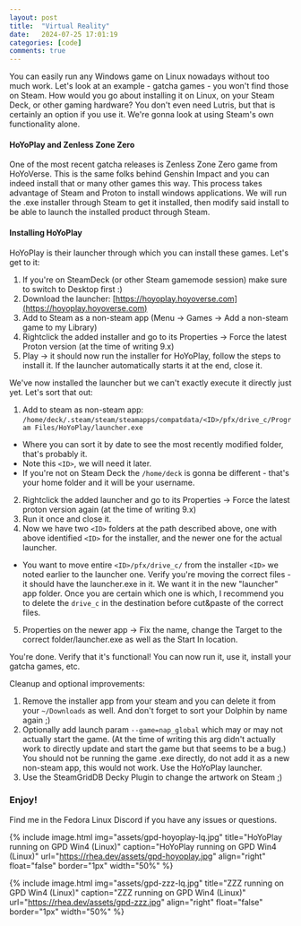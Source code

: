 ```yaml
---
layout: post
title:  "Virtual Reality"
date:   2024-07-25 17:01:19
categories: [code]
comments: true
---
```


You can easily run any Windows game on Linux nowadays without too much work. Let's look at an example - gatcha games - you won't find those on Steam. How would you go about installing it on Linux, on your Steam Deck, or other gaming hardware? You don't even need Lutris, but that is certainly an option if you use it. We're gonna look at using Steam's own functionality alone.

<!--more-->

#### HoYoPlay and Zenless Zone Zero

One of the most recent gatcha releases is Zenless Zone Zero game from HoYoVerse. This is the same folks behind Genshin
Impact and you can indeed install that or many other games this way. This process takes advantage of Steam and Proton to install
windows applications. We will run the .exe installer through Steam to get it installed, then modify said install to be
able to launch the installed product through Steam.

#### Installing HoYoPlay

HoYoPlay is their launcher through which you can install these games. Let's get to it:

1. If you're on SteamDeck (or other Steam gamemode session) make sure to switch to Desktop first :)
2. Download the launcher: [https://hoyoplay.hoyoverse.com](https://hoyoplay.hoyoverse.com)
3. Add to Steam as a non-steam app (Menu -> Games -> Add a non-steam game to my Library)
4. Rightclick the added installer and go to its Properties -> Force the latest Proton version (at the time of writing 9.x)
5. Play -> it should now run the installer for HoYoPlay, follow the steps to install it. If the launcher automatically starts it at the end, close it.

We've now installed the launcher but we can't exactly execute it directly just yet. Let's sort that out:

1. Add to steam as non-steam app: `/home/deck/.steam/steam/steamapps/compatdata/<ID>/pfx/drive_c/Program Files/HoYoPlay/launcher.exe`
  - Where you can sort it by date to see the most recently modified folder, that's probably it.
  - Note this `<ID>`, we will need it later.
  - If you're not on Steam Deck the `/home/deck` is gonna be different - that's your home folder and it will be your
    username.
2. Rightclick the added launcher and go to its Properties -> Force the latest proton version again (at the time of writing
   9.x)
3. Run it once and close it.
4. Now we have two `<ID>` folders at the path described above, one with above identified `<ID>` for the installer, and the newer one for the actual launcher.
  - You want to move entire `<ID>/pfx/drive_c/` from the installer `<ID>` we noted earlier to the launcher one. Verify you're moving the correct files - it should have the launcher.exe in it. We want it in the new "launcher" app folder. Once you are certain which one is which, I recommend you to delete the `drive_c` in the destination before cut&paste of the correct files.
5. Properties on the newer app -> Fix the name, change the Target to the correct folder/launcher.exe as well as the Start In location.

You're done. Verify that it's functional! You can now run it, use it, install your gatcha games, etc.

Cleanup and optional improvements:

1. Remove the installer app from your steam and you can delete it from your `~/Downloads` as well. And don't forget to sort your Dolphin by name again ;)
2. Optionally add launch param `--game=nap_global` which may or may not actually start the game. (At the time of writing this arg didn't actually work to directly update and start the game but that seems to be a bug.) You should not be running the game .exe directly, do not add it as a new non-steam app, this would not work. Use the HoYoPlay launcher.
3. Use the SteamGridDB Decky Plugin to change the artwork on Steam ;)

### Enjoy!

Find me in the Fedora Linux Discord if you have any issues or questions.

{% include image.html
  img="assets/gpd-hoyoplay-lq.jpg"
  title="HoYoPlay running on GPD Win4 (Linux)"
  caption="HoYoPlay running on GPD Win4 (Linux)"
  url="https://rhea.dev/assets/gpd-hoyoplay.jpg"
  align="right"
  float="false"
  border="1px"
  width="50%"
%}

{% include image.html
  img="assets/gpd-zzz-lq.jpg"
  title="ZZZ running on GPD Win4 (Linux)"
  caption="ZZZ running on GPD Win4 (Linux)"
  url="https://rhea.dev/assets/gpd-zzz.jpg"
  align="right"
  float="false"
  border="1px"
  width="50%"
%}


